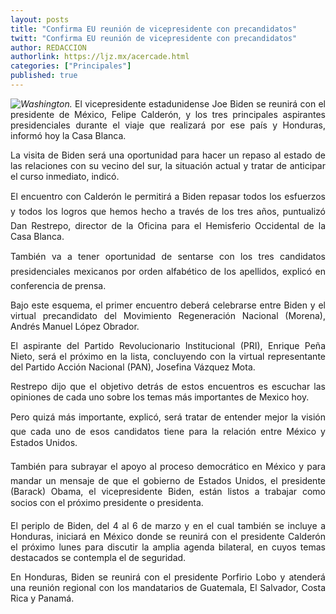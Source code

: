 ```yaml
---
layout: posts
title: "Confirma EU reunión de vicepresidente con precandidatos"
twitt: "Confirma EU reunión de vicepresidente con precandidatos"
author: REDACCION
authorlink: https://ljz.mx/acercade.html
categories: ["Principales"]
published: true
---
```

<div style="text-align: justify;">
  <p>
    <img src="images/stories/fotos_marzo/biden.jpg" border="0" style="float: left;" /><em>Washington.</em> El vicepresidente estadunidense Joe Biden se reunirá con el presidente de México, Felipe Calderón, y los tres principales aspirantes presidenciales durante el viaje que realizará por ese país y Honduras, informó hoy la Casa Blanca.
  </p>
  
  <p>
    La visita de Biden será una oportunidad para hacer un repaso al estado de las relaciones con su vecino del sur, la situación actual y tratar de anticipar el curso inmediato, indicó.
  </p>
  
  <p>
    El encuentro con Calderón le permitirá a Biden repasar todos los esfuerzos y todos los logros que hemos hecho a través de los tres años, puntualizó Dan Restrepo, director de la Oficina para el Hemisferio Occidental de la Casa Blanca.
  </p>
  
  <p>
    También va a tener oportunidad de sentarse con los tres candidatos presidenciales mexicanos por orden alfabético de los apellidos, explicó en conferencia de prensa.
  </p>
  
  <p>
    Bajo este esquema, el primer encuentro deberá celebrarse entre Biden y el virtual precandidato del Movimiento Regeneración Nacional (Morena), Andrés Manuel López Obrador.
  </p>
  
  <p>
    El aspirante del Partido Revolucionario Institucional (PRI), Enrique Peña Nieto, será el próximo en la lista, concluyendo con la virtual representante del Partido Acción Nacional (PAN), Josefina Vázquez Mota.
  </p>
  
  <p>
    Restrepo dijo que el objetivo detrás de estos encuentros es escuchar las opiniones de cada uno sobre los temas más importantes de Mexico hoy.
  </p>
  
  <p>
    Pero quizá más importante, explicó, será tratar de entender mejor la visión que cada uno de esos candidatos tiene para la relación entre México y Estados Unidos.
  </p>
  
  <p>
    También para subrayar el apoyo al proceso democrático en México y para mandar un mensaje de que el gobierno de Estados Unidos, el presidente (Barack) Obama, el vicepresidente Biden, están listos a trabajar como socios con el próximo presidente o presidenta.
  </p>
  
  <p>
    El periplo de Biden, del 4 al 6 de marzo y en el cual también se incluye a Honduras, iniciará en México donde se reunirá con el presidente Calderón el próximo lunes para discutir la amplia agenda bilateral, en cuyos temas destacados se contempla el de seguridad.
  </p>
  
  <p>
    En Honduras, Biden se reunirá con el presidente Porfirio Lobo y atenderá una reunión regional con los mandatarios de Guatemala, El Salvador, Costa Rica y Panamá.
  </p>
</div>
